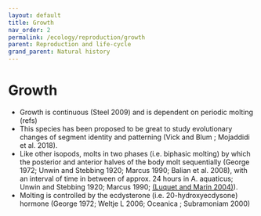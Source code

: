 ```yaml
---
layout: default
title: Growth
nav_order: 2
permalink: /ecology/reproduction/growth
parent: Reproduction and life-cycle
grand_parent: Natural history
---
```


# Growth

- Growth is continuous (Steel 2009) and is dependent on periodic molting (refs)
- This species has been proposed to be great to study evolutionary changes of segment identity and patterning (Vick and Blum ; Mojaddidi et al. 2018).
- Like other isopods, molts in two phases (i.e. biphasic molting) by which the posterior and anterior halves of the body molt sequentially (George 1972; Unwin and Stebbing 1920; Marcus 1990; Balian et al. 2008), with an interval of time in between of approx. 24 hours in A. aquaticus; Unwin and Stebbing 1920; Marcus 1990; [(Luquet and Marin 2004)](https://doi.org/10.1016/j.crpv.2004.07.015)).
- Molting is controlled by the ecdysterone (i.e. 20-hydroxyecdysone) hormone (George 1972; Weltje L 2006; Oceanica ; Subramoniam 2000)
